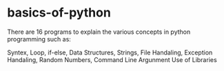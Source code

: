# basics-of-python
There are 16 programs to explain the various concepts in python programming such as:

Syntex,
Loop,
if-else,
Data Structures,
Strings,
File Handaling,
Exception Handaling,
Random Numbers,
Command Line Argunment
Use of Libraries
